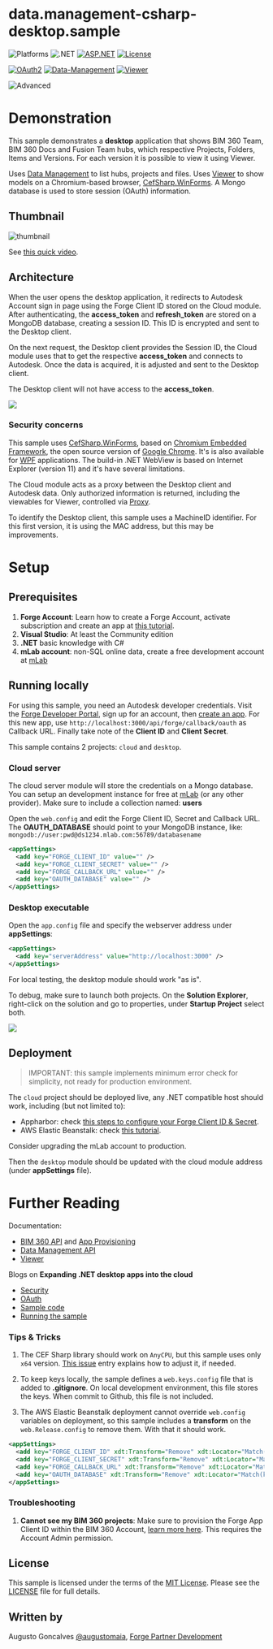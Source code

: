 # data.management-csharp-desktop.sample

![Platforms](https://img.shields.io/badge/platform-Windows-lightgray.svg)
![.NET](https://img.shields.io/badge/.NET-4.6-blue.svg)
[![ASP.NET](https://img.shields.io/badge/ASP.NET-4.6-blue.svg)](https://asp.net/)
[![License](http://img.shields.io/:license-MIT-blue.svg)](http://opensource.org/licenses/MIT)

[![OAuth2](https://img.shields.io/badge/OAuth2-v1-green.svg)](http://developer.autodesk.com/)
[![Data-Management](https://img.shields.io/badge/Data%20Management-v2-green.svg)](http://developer.autodesk.com/)
[![Viewer](https://img.shields.io/badge/Viewer-v6.0-green.svg)](http://developer.autodesk.com/)

![Advanced](https://img.shields.io/badge/Level-Advanced-blue.svg)


# Demonstration

This sample demonstrates a **desktop** application that shows BIM 360 Team, BIM 360 Docs and Fusion Team hubs, which respective Projects, Folders, Items and Versions. For each version it is possible to view it using Viewer.

Uses [Data Management](https://developer.autodesk.com/en/docs/data/v2) to list hubs, projects and files. Uses [Viewer](https://developer.autodesk.com/en/docs/viewer/v6/overview/) to show models on a Chromium-based browser, [CefSharp.WinForms](https://www.nuget.org/packages/CefSharp.WinForms). A Mongo database  is used to store session (OAuth) information.

## Thumbnail

![thumbnail](images/main_screen.png)

See [this quick video](https://twitter.com/augustomaia/status/905178317686439937).

## Architecture

When the user opens the desktop application, it redirects to Autodesk Account sign in page using the Forge Client ID stored on the Cloud module. After authenticating, the **access_token** and **refresh_token** are stored on a MongoDB database, creating a session ID. This ID is encrypted and sent to the Desktop client. 

On the next request, the Desktop client provides the Session ID, the Cloud module uses that to get the respective **access_token** and connects to Autodesk. Once the data is acquired, it is adjusted and sent to the Desktop client. 

The Desktop client will not have access to the **access_token**. 

![](images/architecture.png)

### Security concerns

This sample uses [CefSharp.WinForms](https://www.nuget.org/packages/CefSharp.WinForms), based on [Chromium Embedded Framework](https://bitbucket.org/chromiumembedded/cef), the open source version of [Google Chrome](https://www.google.com/chrome). It's is also available for [WPF](https://cefsharp.github.io/) applications. The build-in .NET WebView is based on Internet Explorer (version 11) and it's have several limitations. 

The Cloud module acts as a proxy between the Desktop client and Autodesk data. Only authorized information is returned, including the viewables for Viewer, controlled via [Proxy](https://forge.autodesk.com/blog/securing-your-forge-viewer-token-behind-proxy-net).

To identify the Desktop client, this sample uses a MachineID identifier. For this first version, it is using the MAC address, but this may be improvements.

# Setup

## Prerequisites

1. **Forge Account**: Learn how to create a Forge Account, activate subscription and create an app at [this tutorial](http://learnforge.autodesk.io/#/account/). 
2. **Visual Studio**: At least the Community edition
3. **.NET** basic knowledge with C#
4. **mLab account**: non-SQL online data, create a free development account at [mLab](https://mlab.com)

## Running locally

For using this sample, you need an Autodesk developer credentials. Visit the [Forge Developer Portal](https://developer.autodesk.com), sign up for an account, then [create an app](https://developer.autodesk.com/myapps/create). For this new app, use `http://localhost:3000/api/forge/callback/oauth` as Callback URL. Finally take note of the **Client ID** and **Client Secret**. 

This sample contains 2 projects: `cloud` and `desktop`.

### Cloud server

The cloud server module will store the credentials on a Mongo database. You can setup an development instance for free at [mLab](https://mlab.com) (or any other provider). Make sure to include a collection named: **users**

Open the `web.config` and edit the Forge Client ID, Secret and Callback URL. The **OAUTH_DATABASE** should point to your MongoDB instance, like: `mongodb://user:pwd@ds1234.mlab.com:56789/databasename`
 
```xml
<appSettings>
  <add key="FORGE_CLIENT_ID" value="" />
  <add key="FORGE_CLIENT_SECRET" value="" />
  <add key="FORGE_CALLBACK_URL" value="" />
  <add key="OAUTH_DATABASE" value="" />
</appSettings>
```

### Desktop executable

Open the `app.config` file and specify the webserver address under **appSettings**:

```xml
<appSettings>
  <add key="serverAddress" value="http://localhost:3000" />
</appSettings>
```

For local testing, the desktop module should work "as is". 

To debug, make sure to launch both projects. On the **Solution Explorer**, right-click on the solution and go to properties, under **Startup Project** select both. 

![](images/debug.png)

## Deployment

> IMPORTANT: this sample implements minimum error check for simplicity, not ready for production environment.  

The `cloud` project should be deployed live, any .NET compatible host should work, including (but not limited to):

- Appharbor: check [this steps to configure your Forge Client ID & Secret](http://adndevblog.typepad.com/cloud_and_mobile/2017/01/deploying-forge-aspnet-samples-to-appharbor.html).
- AWS Elastic Beanstalk: check [this tutorial](http://learnforge.autodesk.io/#/deployment/aws/net).

Consider upgrading the mLab account to production.

Then the `desktop` module should be updated with the cloud module address (under **appSettings** file).

# Further Reading

Documentation:

- [BIM 360 API](https://developer.autodesk.com/en/docs/bim360/v1/overview/) and [App Provisioning](https://forge.autodesk.com/blog/bim-360-docs-provisioning-forge-apps)
- [Data Management API](https://developer.autodesk.com/en/docs/data/v2/overview/)
- [Viewer](https://developer.autodesk.com/en/docs/viewer/v6)

Blogs on **Expanding .NET desktop apps into the cloud**

- [Security](https://forge.autodesk.com/blog/expanding-net-desktop-apps-cloud-security)
- [OAuth](https://forge.autodesk.com/blog/expanding-net-desktop-apps-cloud-oauth)
- [Sample code](https://forge.autodesk.com/blog/expanding-net-desktop-apps-cloud-sample-code)
- [Running the sample](https://forge.autodesk.com/blog/expanding-net-desktop-apps-cloud-running-sample)

### Tips & Tricks

1. The CEF Sharp library should work on `AnyCPU`, but this sample uses only `x64` version. [This issue](https://github.com/cefsharp/CefSharp/issues/1714) entry explains how to adjust it, if needed.

2. To keep keys locally, the sample defines a `web.keys.config` file that is added to **.gitignore**. On local development environment, this file stores the keys. When commit to Github, this file is not included. 

3. The AWS Elastic Beanstalk deployment cannot override `web.config` variables on deployment, so this sample includes a **transform** on the `web.Release.config` to remove them. With that it should work.

```xml
<appSettings>
  <add key="FORGE_CLIENT_ID" xdt:Transform="Remove" xdt:Locator="Match(key)" />
  <add key="FORGE_CLIENT_SECRET" xdt:Transform="Remove" xdt:Locator="Match(key)" />
  <add key="FORGE_CALLBACK_URL" xdt:Transform="Remove" xdt:Locator="Match(key)" />
  <add key="OAUTH_DATABASE" xdt:Transform="Remove" xdt:Locator="Match(key)" />
</appSettings>
```

### Troubleshooting

1. **Cannot see my BIM 360 projects**: Make sure to provision the Forge App Client ID within the BIM 360 Account, [learn more here](https://forge.autodesk.com/blog/bim-360-docs-provisioning-forge-apps). This requires the Account Admin permission.

## License

This sample is licensed under the terms of the [MIT License](http://opensource.org/licenses/MIT). Please see the [LICENSE](LICENSE) file for full details.

## Written by

Augusto Goncalves [@augustomaia](https://twitter.com/augustomaia), [Forge Partner Development](http://forge.autodesk.com)
